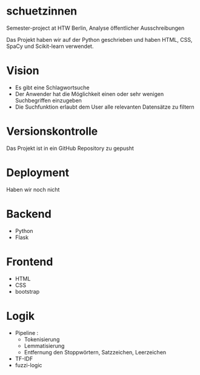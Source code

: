 # schuetzinnen
Semester-project at HTW Berlin, Analyse öffentlicher Ausschreibungen 

Das Projekt haben wir auf der Python geschrieben und haben HTML, CSS, SpaCy und Scikit-learn verwendet. 

Vision
==================

* Es gibt eine Schlagwortsuche 
* Der Anwender hat die Möglichkeit einen oder sehr wenigen Suchbegriffen einzugeben 
* Die Suchfunktion erlaubt dem User alle relevanten Datensätze zu filtern

Versionskontrolle
==================

Das Projekt ist in ein GitHub Repository zu gepusht

Deployment
==========

Haben wir noch nicht 

Backend 
=======
* Python 
* Flask

Frontend
========
* HTML 
* CSS 
* bootstrap

Logik
======

* Pipeline : 
  * Tokenisierung
  * Lemmatisierung
  * Entfernung den Stoppwörtern, Satzzeichen, Leerzeichen
* TF-IDF
* fuzzi-logic










